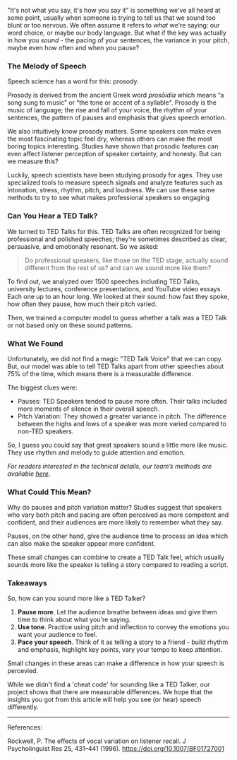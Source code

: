 "It's not what you say, it's how you say it" is something we've all heard at some point, usually when someone is trying to tell us that we sound too blunt or too nervous. We often assume it refers to *what* we're saying: our word choice, or maybe our body language. But what if the key was actually in how you *sound* - the pacing of your sentences, the variance in your pitch, maybe even how often and when you pause?

### The Melody of Speech

Speech science has a word for this: prosody.

Prosody is derived from the ancient Greek word *prosōidía* which means “a song sung to music” or “the tone or accent of a syllable". Prosody is the music of language; the rise and fall of your voice, the rhythm of your sentences, the pattern of pauses and emphasis that gives speech emotion.

We also intuitively know prosody matters. Some speakers can make even the most fascinating topic feel dry, whereas others can make the most boring topics interesting. Studies have shown that prosodic features can even affect listener perception of speaker certainty, and honesty. But can we measure this?

Luckily, speech scientists have been studying prosody for ages. They use specialized tools to measure speech signals and analyze features such as intonation, stress, rhythm, pitch, and loudness. We can use these same methods to try to see what makes professional speakers so engaging

### Can You Hear a TED Talk?

We turned to TED Talks for this. TED Talks are often recognized for being professional and polished speeches; they're sometimes described as clear, persuasive, and emotionally resonant. So we asked:

> Do professional speakers, like those on the TED stage, actually sound different from the rest of us? and can we sound more like them?

To find out, we analyzed over 1500 speeches including TED Talks, university lectures, conference presentations, and YouTube video essays. Each one up to an hour long. We looked at their sound: how fast they spoke, how often they pause, how much their pitch varied. 

Then, we trained a computer model to guess whether a talk was a TED Talk or not based only on these sound patterns.

### What We Found

Unfortunately, we did not find a magic "TED Talk Voice" that we can copy. But, our model was able to tell TED Talks apart from other speeches about 75% of the time, which means there is a measurable difference.

The biggest clues were:
- Pauses: TED Speakers tended to pause more often. Their talks included more moments of silence in their overall speech.
- Pitch Variation: They showed a greater variance in pitch. The difference between the highs and lows of a speaker was more varied compared to non-TED speakers.

So, I guess you could say that great speakers sound a little more like music. They use rhythm and melody to guide attention and emotion.

*For readers interested in the technical details, our team’s methods are available [here](./methods.md/)*.

### What Could This Mean?

Why do pauses and pitch variation matter? Studies suggest that speakers who vary both pitch and pacing are often perceived as more competent and confident, and their audiences are more likely to remember what they say.

Pauses, on the other hand, give the audience time to process an idea which can also make the speaker appear more confident.

These small changes can combine to create a TED Talk feel, which usually sounds more like the speaker is telling a story compared to reading a script.

### Takeaways

So, how can you sound more like a TED Talker?
1. **Pause more**. Let the audience breathe between ideas and give them time to think about what you're saying.
2. **Use tone**. Practice using pitch and inflection to convey the emotions you want your audience to feel.
3. **Pace your speech**. Think of it as telling a story to a friend - build rhythm and emphasis, highlight key points, vary your tempo to keep attention.

Small changes in these areas can make a difference in how your speech is percevied.

While we didn't find a 'cheat code' for sounding like a TED Talker, our project shows that there are measurable differences. We hope that the insights you got from this article will help you see (or hear) speech differently.

---

References:

Rockwell, P. The effects of vocal variation on listener recall. J Psycholinguist Res 25, 431–441 (1996). https://doi.org/10.1007/BF01727001
